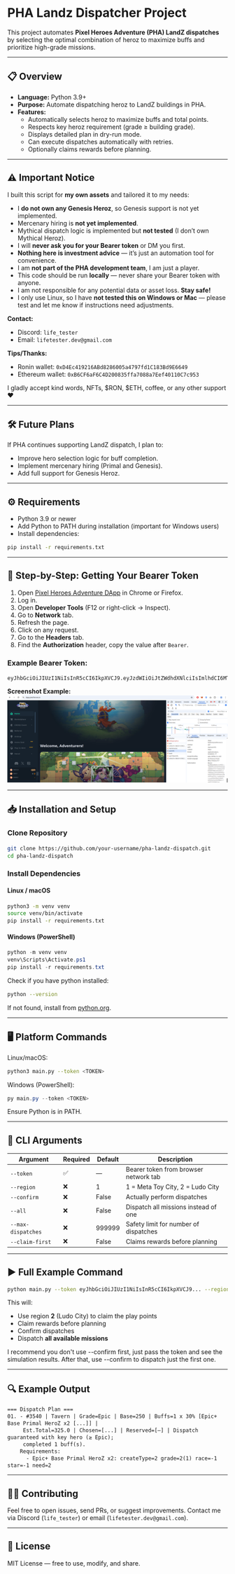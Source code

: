 # PHA Landz Dispatcher Project

This project automates **Pixel Heroes Adventure (PHA) LandZ dispatches** by selecting the optimal combination of heroz to maximize buffs and prioritize high-grade missions.

---

## 📋 Overview
- **Language:** Python 3.9+
- **Purpose:** Automate dispatching heroz to LandZ buildings in PHA.
- **Features:**
  - Automatically selects heroz to maximize buffs and total points.
  - Respects key heroz requirement (grade ≥ building grade).
  - Displays detailed plan in dry-run mode.
  - Can execute dispatches automatically with retries.
  - Optionally claims rewards before planning.

---

## ⚠️ Important Notice
I built this script for **my own assets** and tailored it to my needs:

- I **do not own any Genesis Heroz**, so Genesis support is not yet implemented.
- Mercenary hiring is **not yet implemented**.
- Mythical dispatch logic is implemented but **not tested** (I don’t own Mythical Heroz).
- I will **never ask you for your Bearer token** or DM you first.
- **Nothing here is investment advice** — it’s just an automation tool for convenience.
- I am **not part of the PHA development team**, I am just a player.
- This code should be run **locally** — never share your Bearer token with anyone.
- I am not responsible for any potential data or asset loss. **Stay safe!**
- I only use Linux, so I have **not tested this on Windows or Mac** — please test and let me know if instructions need adjustments.

**Contact:**
- Discord: `life_tester`
- Email: `lifetester.dev@gmail.com`

**Tips/Thanks:**
- Ronin wallet: `0xD4Ec419216ABd8286005a4797fd1C183Bd9E6649`
- Ethereum wallet: `0xB6CF6aF6C4D200835ffa7088a7Eef40110C7c953`

I gladly accept kind words, NFTs, $RON, $ETH, coffee, or any other support ❤️

---

## 🛠️ Future Plans
If PHA continues supporting LandZ dispatch, I plan to:

- Improve hero selection logic for buff completion.
- Implement mercenary hiring (Primal and Genesis).
- Add full support for Genesis Heroz.

---

## ⚙️ Requirements
- Python 3.9 or newer
- Add Python to PATH during installation (important for Windows users)
- Install dependencies:
```bash
pip install -r requirements.txt
```

---

## 📸 Step-by-Step: Getting Your Bearer Token
1. Open [Pixel Heroes Adventure DApp](https://dapp.pixelheroes.io/) in Chrome or Firefox.
2. Log in.
3. Open **Developer Tools** (F12 or right-click → Inspect).
4. Go to **Network** tab.
5. Refresh the page.
6. Click on any request.
7. Go to the **Headers** tab.
8. Find the **Authorization** header, copy the value after `Bearer`.

### Example Bearer Token:
```
eyJhbGciOiJIUzI1NiIsInR5cCI6IkpXVCJ9.eyJzdWIiOiJtZWdhdXNlciIsImlhdCI6MTY4ODc0MDAwMCwiZXhwIjoxNjg4NzQ2MDAwfQ.signatureexample
```

**Screenshot Example:**
![Bearer Token Example](docs/images/bearer-token-example.png)

---

## 📥 Installation and Setup

### Clone Repository
```bash
git clone https://github.com/your-username/pha-landz-dispatch.git
cd pha-landz-dispatch
```

### Install Dependencies
#### Linux / macOS
```bash
python3 -m venv venv
source venv/bin/activate
pip install -r requirements.txt
```

#### Windows (PowerShell)
```powershell
python -m venv venv
venv\Scripts\Activate.ps1
pip install -r requirements.txt
```

Check if you have python installed:
```bash
python --version
```
If not found, install from [python.org](https://www.python.org/downloads/).

---

## 🖥️ Platform Commands
Linux/macOS:
```bash
python3 main.py --token <TOKEN>
```
Windows (PowerShell):
```powershell
py main.py --token <TOKEN>
```
Ensure Python is in PATH.

---

## 📜 CLI Arguments
| Argument | Required | Default | Description |
|----------|----------|---------|-------------|
| `--token` | ✅ | — | Bearer token from browser network tab |
| `--region` | ❌ | 1 | 1 = Meta Toy City, 2 = Ludo City |
| `--confirm` | ❌ | False | Actually perform dispatches |
| `--all` | ❌ | False | Dispatch all missions instead of one |
| `--max-dispatches` | ❌ | 999999 | Safety limit for number of dispatches |
| `--claim-first` | ❌ | False | Claims rewards before planning |

---

## ▶️ Full Example Command
```bash
python main.py --token eyJhbGciOiJIUzI1NiIsInR5cCI6IkpXVCJ9... --region 2 --claim-first --confirm --all
```

This will:
- Use region **2** (Ludo City) to claim the play points
- Claim rewards before planning
- Confirm dispatches
- Dispatch **all available missions**

I recommend you don't use --confirm first, just pass the token and see the simulation results. After that, use --confirm to dispatch just the first one.

---

## 🔍 Example Output
```
=== Dispatch Plan ===
01. - #3540 | Tavern | Grade=Epic | Base=250 | Buffs=1 x 30% [Epic+ Base Primal HeroZ x2 [...]] |
     Est.Total=325.0 | Chosen=[...] | Reserved=[—] | Dispatch guaranteed with key hero (≥ Epic);
     completed 1 buff(s).
    Requirements:
      - Epic+ Base Primal HeroZ x2: createType=2 grade=2(1) race=-1 star=-1 need=2
```

---

## 🧑‍💻 Contributing
Feel free to open issues, send PRs, or suggest improvements. Contact me via Discord (`life_tester`) or email (`lifetester.dev@gmail.com`).

---

## 📄 License
MIT License — free to use, modify, and share.
